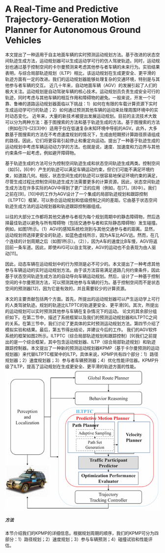 # A Real-Time and Predictive Trajectory-Generation Motion Planner for Autonomous Ground Vehicles
本文提出了一种适用于自主地面车辆的实时预测运动规划方法。基于改进的状态空间轨迹生成方法，运动规划器可以生成运动学可行的仿人驾驶轨迹。同时，运动规划也通过基于控制空间的卡尔曼预测来考虑其他参与者车辆的未来行为。实验结果表明，与综合局部轨迹规划（ILTP）相比，该运动规划在生成更安全、更平滑的轨迹方面有一定的改进。我们的运动规划器能够处理复杂的交通环境，特别是与其他参与者车辆的交互。
近几十年来，自动地面车辆（AGV）的发展引起了人们的极大关注。运动规划是自动驾驶车辆的核心技术。运动规划员负责生成安全可行的轨迹，同时考虑与其他车辆的相互作用和障碍物的避免。一般来说，开发一个可靠、鲁棒的道路运动规划器面临以下挑战：1）如何在有限的车载计算资源下实时生成运动学可行的轨迹；2）如何通过预测其他车辆的运动来处理周围环境中的实时动态变化。
近年来，大量的新技术被提出发展运动规划。目前的主流技术大致可以分为两种方法：基于图搜索的方法和基于轨迹生成的方法。基于图搜索的方法（例如在[1]–[2][3]中）适用于仅在低速复杂未知环境中导航的AGV。此外，大多数基于图搜索的方法在不考虑速度规划的情况下，生成由短期预计算路径原语组成的路径。因此，它们将更容易引起停止和重定向运动。提出了一种基于轨迹生成的运动规划中考虑车辆运动动力学的方法。也就是说，速度、加速度和力边界与其他约束条件一起考虑，例如避开障碍物。

基于轨迹生成的方法可分为控制空间轨迹生成和状态空间轨迹生成两类。控制空间（如[5]，[6]中）产生的轨迹可以满足车辆运动约束，但它们可能不满足环境约束，如道路几何。相反，状态空间生成的轨迹可以很容易地保证环境约束的满足，尽管生成过程比控制空间轨迹生成方法需要更多的计算资源。因此，状态空间轨迹生成方法在许多实际的AGV中得到了更广泛的应用（例如，在[7]，[8]中）。我们之前在[9]，[10]中的工作为AGV设计了一个集成的局部轨迹规划和跟踪控制（ILTPTC）框架，可以弥合运动规划和低级控制之间的差距。它由基于状态空间轨迹生成方法的运动规划器和轨迹跟踪控制器组成。


以往的大部分工作都将其他交通参与者视为每个规划周期中的静态障碍物，然后选择最佳轨迹以避免与所有障碍物（包括交通参与者和实际静态障碍物）发生碰撞。例如，如图1所示。（1）AGV的感知系统检测到与其他交通参与者的距离。显然，运动规划师选择更安全的轨迹，如蓝色虚线所示，因为A车比AGV远。然而，在几个连续的计划周期之后（如图1所示）。（2）），因为A车的速度比B车慢，AGV将返回前一条车道。因此，即使AVG可以自主驾驶，AGV的运动也不会表现为由人驱动[11]。

因此，动态车辆在运动规划中的行为预测是必不可少的。本文提出了一种考虑其他参与车辆运动的实时运动规划方法。由于该方法容易满足道路几何约束条件，因此基于状态空间轨迹生成方法的自动导向车辆运动规划。然后，设计了一种基于控制空间的卡尔曼预测方法，可以预测其他参与车辆的行为。基于控制空间而不是状态空间的预测器[12]，因为它是有效的，并且需要较少的计算资源。

本文的主要贡献包括两个方面。首先，所提出的运动规划器可以产生运动学上可行的人类驾驶轨迹。规划的轨道比ILTPTC的轨道更安全、更平滑[9]。其次，所提出的运动规划可以实时预测其他参与车辆在复杂情况下的运动。
论文的其余部分组织如下。在第二节中，描述了系统框架以及我们的预测运动规划器和ILTPTC之间的关系。在第三节中，我们讨论了更具体的实时预测运动规划方法。第四节介绍了模拟实验和结果。最后，第五节得出结论，并建议今后的工作。
我们的AGV软件系统的框架如图2所示。ILTPTC（综合局部轨迹规划和跟踪控制）[9]我们之前提出的是一个综合框架，其中包含运动规划器、ILTP（综合局部轨迹规划）和轨迹跟踪控制器。本文提出了一种新的预测运动规划器KPMP（基于卡尔曼预测的运动规划器）来代替ILTPTC框架中的ILTP。具体来说，KPMP共有四个部分：1）路径规划器；2）速度规划器；3）参与者车辆预测器；4）优化性能评估器。KPMP升级了ILTP，提高了运动规划在生成更安全、更平滑的轨迹方面的性能。<br>
![System framework](https://github.com/AegonWei/selfdriving_car_paper/blob/master/images/A%20Real-Time%20and%20Predictive%20Trajectory-Generation%20Motion%20Planner%20for%20Autonomous%20Ground%20Vehicles/planning1.gif)
##### 方法
本节介绍我们的KPMP的详细信息。根据规划周期的顺序，我们的KPMP可分为四部分：1）路径规划；2）速度规划；3）参与车辆预测；4）碰撞试验和性能评估。
